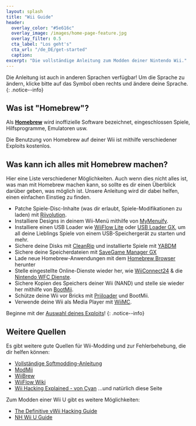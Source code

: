 ```yaml
---
layout: splash
title: "Wii Guide"
header:
  overlay_color: "#5e616c"
  overlay_image: /images/home-page-feature.jpg
  overlay_filter: 0.5
  cta_label: "Los geht's"
  cta_url: "/de_DE/get-started"
  caption:
excerpt: "Die vollständige Anleitung zum Modden deiner Nintendo Wii."
---
```


Die Anleitung ist auch in anderen Sprachen verfügbar! Um die Sprache zu ändern, klicke bitte auf das Symbol oben rechts und ändere deine Sprache.
{: .notice--info}

## Was ist "Homebrew"?

Als [**Homebrew**](https://en.wikipedia.org/wiki/Homebrew_(video_games)) wird inoffizielle Software bezeichnet, eingeschlossen Spiele, Hilfsprogramme, Emulatoren usw.

Die Benutzung von Homebrew auf deiner Wii ist mithilfe verschiedener Exploits kostenlos.

## Was kann ich alles mit Homebrew machen?

Hier eine Liste verschiedener Möglichkeiten. Auch wenn dies nicht alles ist, was man mit Homebrew machen kann, so sollte es dir einen Überblick darüber geben, was möglich ist. Unsere Anleitung wird dir dabei helfen, einen einfachen Einstieg zu finden.

- Patche Spiele-Disc-Inhalte (was dir erlaubt, Spiele-Modifikationen zu laden) mit [Riivolution](http://www.wiibrew.org/wiki/Riivolution).
- Installiere Designs in deinem Wii-Menü mithilfe von [MyMenuify](themes).
- Installiere einen USB Loader wie [WiiFlow Lite](https://gbatemp.net/threads/wiiflow-lite.422685/) oder [USB Loader GX](usbloadergx), um all deine Lieblings Spiele von einem USB-Speichergerät zu starten und mehr.
- Sichere deine Disks mit [CleanRip](dump-games) und installierte Spiele mit [YABDM](dump-wads)
- Sichere deine Speicherdateien mit [SaveGame Manager GX](https://wiidatabase.de/downloads/wii-tools/savegame-manager-gx-beta/)
- Lade neue Homebrew-Anwendungen mit dem [Homebrew Browser](hbb) herunter
- Stelle eingestellte Online-Dienste wieder her, wie [WiiConnect24](riiconnect24) & die [Nintendo WFC Dienste](wiimmfi).
- Sichere Kopien des Speichers deiner Wii (NAND) und stelle sie wieder her mithilfe von [BootMii](http://bootmii.org).
- Schütze deine Wii vor Bricks mit [Priiloader](priiloader) und BootMii.
- Verwende deine Wii als Media Player mit [WiiMC](http://www.wiimc.org/).

Beginne mit der [Auswahl deines Exploits](get-started)!
{: .notice--info}

## Weitere Quellen

Es gibt weitere gute Quellen für Wii-Modding und zur Fehlerbehebung, die dir helfen können:

- [Vollständige Softmodding-Anleitung](https://sites.google.com/site/completesg/)
- [ModMii](http://modmii.000webhostapp.com/)
- [WiiBrew](https://wiibrew.org/)
- [WiiFlow Wiki](https://sites.google.com/site/wiiflowiki4/)
- [Wii Hacking Explained - von Cyan](https://gbatemp.net/threads/wii-hacking-explained.501605/) ...und natürlich diese Seite

Zum Modden einer Wii U gibt es weitere Möglichkeiten:
- [The Definitive vWii Hacking Guide](https://gbatemp.net/threads/the-definitive-vwii-hacking-guide.425852/)
- [NH Wii U Guide](https://wiiuguide.xyz)
